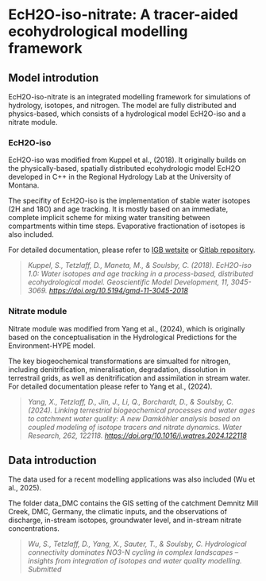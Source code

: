 # EcH2O-iso-nitrate: A tracer-aided ecohydrological modelling framework 

## Model introdution
EcH2O-iso-nitrate is an integrated modelling framework for simulations of hydrology, isotopes, and nitrogen. The model are fully distributed and physics-based, which consists of a hydrological model EcH2O-iso and a nitrate module.


### EcH2O-iso
EcH2O-iso was modified from Kuppel et al., (2018). It originally builds on the physically-based, spatially distributed ecohydrologic model EcH2O developed in C++ in the Regional Hydrology Lab at the University of Montana.

The specifity of EcH2O-iso is the implementation of stable
water isotopes (2H and 18O) and age tracking. It is mostly based on an immediate, complete implicit scheme for mixing
water transiting between compartments within time steps. Evaporative fractionation of isotopes is also included.

 For detailed documentation, please refer to [IGB wetsite](https://www.igb-berlin.de/en/ech2o-iso) or [Gitlab repository](https://gitlab.igb-berlin.de/ech2o-iso/ech2o-iso).
>*Kuppel, S., Tetzlaff, D., Maneta, M., & Soulsby, C. (2018). EcH2O-iso 1.0: Water isotopes and age tracking in a process-based, distributed ecohydrological model. Geoscientific Model Development, 11, 3045-3069. https://doi.org/10.5194/gmd-11-3045-2018*

### Nitrate module
Nitrate module was modified from Yang et al., (2024), which is originally based on the conceptualisation in the Hydrological Predictions for the Environment-HYPE model.

The key biogeochemical transformations are simualted for nitrogen, including denitrification, mineralisation, degradation, dissolution in terrestrail grids, as well as denitrification and assimilation in stream water.
For detailed documentation please refer to Yang et al., (2024).
>*Yang, X., Tetzlaff, D., Jin, J., Li, Q., Borchardt, D., & Soulsby, C. (2024). Linking terrestrial biogeochemical processes and water ages to catchment water quality: A new Damköhler analysis based on coupled modeling of isotope tracers and nitrate dynamics. Water Research, 262, 122118. https://doi.org/10.1016/j.watres.2024.122118*



## Data introduction
The data used for a recent modelling applications was also included (Wu et al., 2025).

The folder data_DMC contains the GIS setting of the catchment Demnitz Mill Creek, DMC, Germany, the climatic inputs, and the observations of discharge, in-stream isotopes, groundwater level, and in-stream nitrate concentrations.

>*Wu, S., Tetzlaff, D., Yang, X., Sauter, T., & Soulsby, C. Hydrological connectivity dominates NO3-N cycling in complex landscapes – insights from integration of isotopes and water quality modelling. Submitted*